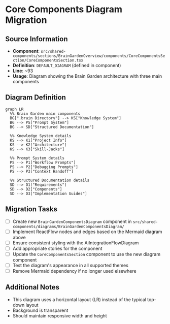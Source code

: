 # Core Components Diagram Migration

## Source Information
- **Component**: `src/shared-components/sections/BrainGardenOverview/components/CoreComponentsSection/CoreComponentsSection.tsx`
- **Definition**: `DEFAULT_DIAGRAM` (defined in component)
- **Line**: ~93
- **Usage**: Diagram showing the Brain Garden architecture with three main components

## Diagram Definition
```mermaid
graph LR
  %% Brain Garden main components
  BG[".brain Directory"] --> KS["Knowledge System"]
  BG --> PS["Prompt System"]
  BG --> SD["Structured Documentation"]
  
  %% Knowledge System details
  KS --> K1["Project Info"]
  KS --> K2["Architecture"]
  KS --> K3["Skill-Jacks"]
  
  %% Prompt System details
  PS --> P1["Workflow Prompts"]
  PS --> P2["Debugging Prompts"]
  PS --> P3["Context Handoff"]
  
  %% Structured Documentation details
  SD --> D1["Requirements"]
  SD --> D2["Components"]
  SD --> D3["Implementation Guides"]
```

## Migration Tasks
- [ ] Create new `BrainGardenComponentsDiagram` component in `src/shared-components/diagrams/BrainGardenComponentsDiagram/`
- [ ] Implement ReactFlow nodes and edges based on the Mermaid diagram above
- [ ] Ensure consistent styling with the AiIntegrationFlowDiagram
- [ ] Add appropriate stories for the component
- [ ] Update the `CoreComponentsSection` component to use the new diagram component
- [ ] Test the diagram's appearance in all supported themes
- [ ] Remove Mermaid dependency if no longer used elsewhere

## Additional Notes
- This diagram uses a horizontal layout (LR) instead of the typical top-down layout
- Background is transparent
- Should maintain responsive width and height 